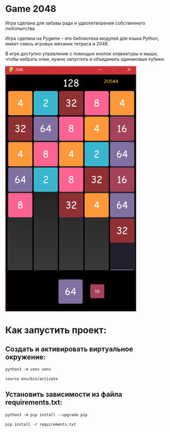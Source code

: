 # Game 2048

Игра сделана для забавы ради и удволетворения собственного любопытства.

Игра сделана на Pygame – это библиотека модулей для языка Python, имеет смесь игровых механик тетриса и 2048.

В игре доступно управление с помощью кнопок клавиатуры и мыши, чтобы набрать очки, нужно запустить и объединить одинаковые кубики.

![Иллюстрация к проекту](https://github.com/PivnoyFei/game_2048/blob/main/img/Game2048.png)
# Как запустить проект:
## Cоздать и активировать виртуальное окружение:
```
python3 -m venv venv
```
```
source env/bin/activate
```
## Установить зависимости из файла requirements.txt:
```
python3 -m pip install --upgrade pip
```
```
pip install -r requirements.txt
```
